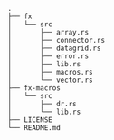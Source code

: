     .
    ├── fx
    │   └── src
    │       ├── array.rs
    │       ├── connector.rs
    │       ├── datagrid.rs
    │       ├── error.rs
    │       ├── lib.rs
    │       ├── macros.rs
    │       └── vector.rs
    ├── fx-macros
    │   └── src
    │       ├── dr.rs
    │       └── lib.rs
    ├── LICENSE
    └── README.md

